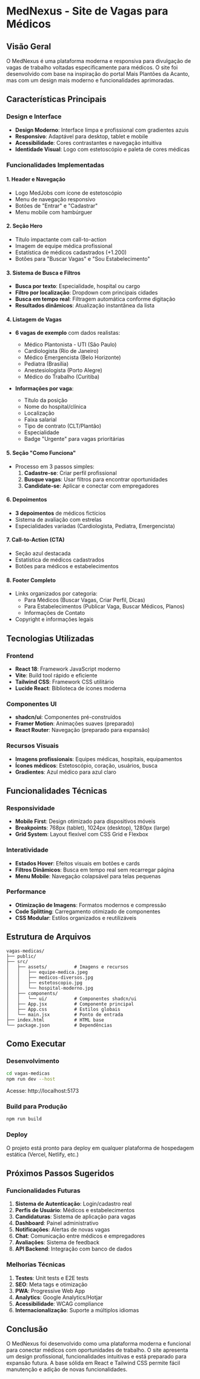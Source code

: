 # MedNexus - Site de Vagas para Médicos

## Visão Geral
O MedNexus é uma plataforma moderna e responsiva para divulgação de vagas de trabalho voltadas especificamente para médicos. O site foi desenvolvido com base na inspiração do portal Mais Plantões da Acanto, mas com um design mais moderno e funcionalidades aprimoradas.

## Características Principais

### Design e Interface
- **Design Moderno**: Interface limpa e profissional com gradientes azuis
- **Responsivo**: Adaptável para desktop, tablet e mobile
- **Acessibilidade**: Cores contrastantes e navegação intuitiva
- **Identidade Visual**: Logo com estetoscópio e paleta de cores médicas

### Funcionalidades Implementadas

#### 1. Header e Navegação
- Logo MedJobs com ícone de estetoscópio
- Menu de navegação responsivo
- Botões de "Entrar" e "Cadastrar"
- Menu mobile com hambúrguer

#### 2. Seção Hero
- Título impactante com call-to-action
- Imagem de equipe médica profissional
- Estatística de médicos cadastrados (+1.200)
- Botões para "Buscar Vagas" e "Sou Estabelecimento"

#### 3. Sistema de Busca e Filtros
- **Busca por texto**: Especialidade, hospital ou cargo
- **Filtro por localização**: Dropdown com principais cidades
- **Busca em tempo real**: Filtragem automática conforme digitação
- **Resultados dinâmicos**: Atualização instantânea da lista

#### 4. Listagem de Vagas
- **6 vagas de exemplo** com dados realistas:
  - Médico Plantonista - UTI (São Paulo)
  - Cardiologista (Rio de Janeiro)
  - Médico Emergencista (Belo Horizonte)
  - Pediatra (Brasília)
  - Anestesiologista (Porto Alegre)
  - Médico do Trabalho (Curitiba)

- **Informações por vaga**:
  - Título da posição
  - Nome do hospital/clínica
  - Localização
  - Faixa salarial
  - Tipo de contrato (CLT/Plantão)
  - Especialidade
  - Badge "Urgente" para vagas prioritárias

#### 5. Seção "Como Funciona"
- Processo em 3 passos simples:
  1. **Cadastre-se**: Criar perfil profissional
  2. **Busque vagas**: Usar filtros para encontrar oportunidades
  3. **Candidate-se**: Aplicar e conectar com empregadores

#### 6. Depoimentos
- **3 depoimentos** de médicos fictícios
- Sistema de avaliação com estrelas
- Especialidades variadas (Cardiologista, Pediatra, Emergencista)

#### 7. Call-to-Action (CTA)
- Seção azul destacada
- Estatística de médicos cadastrados
- Botões para médicos e estabelecimentos

#### 8. Footer Completo
- Links organizados por categoria:
  - Para Médicos (Buscar Vagas, Criar Perfil, Dicas)
  - Para Estabelecimentos (Publicar Vaga, Buscar Médicos, Planos)
  - Informações de Contato
- Copyright e informações legais

## Tecnologias Utilizadas

### Frontend
- **React 18**: Framework JavaScript moderno
- **Vite**: Build tool rápido e eficiente
- **Tailwind CSS**: Framework CSS utilitário
- **Lucide React**: Biblioteca de ícones moderna

### Componentes UI
- **shadcn/ui**: Componentes pré-construídos
- **Framer Motion**: Animações suaves (preparado)
- **React Router**: Navegação (preparado para expansão)

### Recursos Visuais
- **Imagens profissionais**: Equipes médicas, hospitais, equipamentos
- **Ícones médicos**: Estetoscópio, coração, usuários, busca
- **Gradientes**: Azul médico para azul claro

## Funcionalidades Técnicas

### Responsividade
- **Mobile First**: Design otimizado para dispositivos móveis
- **Breakpoints**: 768px (tablet), 1024px (desktop), 1280px (large)
- **Grid System**: Layout flexível com CSS Grid e Flexbox

### Interatividade
- **Estados Hover**: Efeitos visuais em botões e cards
- **Filtros Dinâmicos**: Busca em tempo real sem recarregar página
- **Menu Mobile**: Navegação colapsável para telas pequenas

### Performance
- **Otimização de Imagens**: Formatos modernos e compressão
- **Code Splitting**: Carregamento otimizado de componentes
- **CSS Modular**: Estilos organizados e reutilizáveis

## Estrutura de Arquivos

```
vagas-medicas/
├── public/
├── src/
│   ├── assets/          # Imagens e recursos
│   │   ├── equipe-medica.jpeg
│   │   ├── medicos-diversos.jpg
│   │   ├── estetoscopio.jpg
│   │   └── hospital-moderno.jpg
│   ├── components/
│   │   └── ui/          # Componentes shadcn/ui
│   ├── App.jsx          # Componente principal
│   ├── App.css          # Estilos globais
│   └── main.jsx         # Ponto de entrada
├── index.html           # HTML base
└── package.json         # Dependências
```

## Como Executar

### Desenvolvimento
```bash
cd vagas-medicas
npm run dev --host
```
Acesse: http://localhost:5173

### Build para Produção
```bash
npm run build
```

### Deploy
O projeto está pronto para deploy em qualquer plataforma de hospedagem estática (Vercel, Netlify, etc.)

## Próximos Passos Sugeridos

### Funcionalidades Futuras
1. **Sistema de Autenticação**: Login/cadastro real
2. **Perfis de Usuário**: Médicos e estabelecimentos
3. **Candidaturas**: Sistema de aplicação para vagas
4. **Dashboard**: Painel administrativo
5. **Notificações**: Alertas de novas vagas
6. **Chat**: Comunicação entre médicos e empregadores
7. **Avaliações**: Sistema de feedback
8. **API Backend**: Integração com banco de dados

### Melhorias Técnicas
1. **Testes**: Unit tests e E2E tests
2. **SEO**: Meta tags e otimização
3. **PWA**: Progressive Web App
4. **Analytics**: Google Analytics/Hotjar
5. **Acessibilidade**: WCAG compliance
6. **Internacionalização**: Suporte a múltiplos idiomas

## Conclusão

O MedNexus foi desenvolvido como uma plataforma moderna e funcional para conectar médicos com oportunidades de trabalho. O site apresenta um design profissional, funcionalidades intuitivas e está preparado para expansão futura. A base sólida em React e Tailwind CSS permite fácil manutenção e adição de novas funcionalidades.

